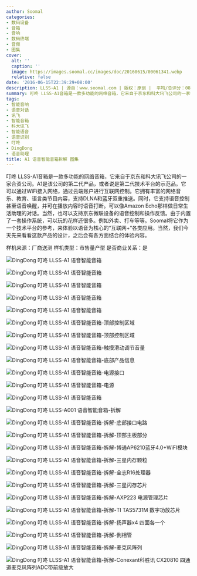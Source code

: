 ```yaml
---
author: Soomal
categories:
- 数码设备
- 音箱
- 音响
- 数码终端
- 音频
- 图集
cover:
  alt: ''
  caption: ''
  image: https://images.soomal.cc/images/doc/20160615/00061341.webp
  relative: false
date: '2016-06-15T22:39:29+08:00'
description: LLSS-A1 | 源自：www.soomal.com | 版权：原创 |  平均/总评分：08.78/237
summary: 叮咚 LLSS-A1音箱是一款多功能的网络音箱，它来自于京东和科大讯飞公司的一家合资公司。它可以通过WiFi接入网络，通过云端账户进行互联网控制。拥有丰富的在线资源，但更大的卖点在于它依托讯飞语音识别去做的语音智能应用。包括教学、京东微联的控制、语音生活助理的对话等等……
tags:
- 智能音响
- 语音对话
- 讯飞
- 智能音箱
- 科大讯飞
- 智能语音
- 语音识别
- 叮咚
- DingDong
- 语音助理
title: A1 语音智能音箱拆解 图集
---
```


叮咚 LLSS-A1音箱是一款多功能的网络音箱，它来自于京东和科大讯飞公司的一家合资公司。A1是该公司的第二代产品，或者说是第二代技术平台的示范品。它可以通过WiFi接入网络，通过云端账户进行互联网控制。它拥有丰富的网络音乐、教育、语言类节目内容，支持DLNA和蓝牙双重推送。同时，它支持语音控制甚至语音唤醒，并可在播放内容时语音打断。可以像Amazon Echo那样做日常生活助理的对话。当然，也可以支持京东微联设备的语音控制和操作反馈。由于内置了一套操作系统，可以玩的花样还很多。例如外卖、打车等等。Soomal将它作为一个技术平台的参考，来体验以语音为核心的“互联网+”各类应用。当然，我们今天先来看看这款产品的设计，之后会有各方面结合的体验内容。

样机来源：厂商送测
样机类型：市售量产型
是否商业关系：是

![DingDong 叮咚 LLSS-A1 语音智能音箱](https://images.soomal.cc/images/doc/20160605/00061087.webp)




![DingDong 叮咚 LLSS-A1 语音智能音箱](https://images.soomal.cc/images/doc/20160605/00061088.webp)




![DingDong 叮咚 LLSS-A1 语音智能音箱](https://images.soomal.cc/images/doc/20160605/00061089.webp)




![DingDong 叮咚 LLSS-A1 语音智能音箱](https://images.soomal.cc/images/doc/20160605/00061090.webp)




![DingDong 叮咚 LLSS-A1 语音智能音箱](https://images.soomal.cc/images/doc/20160605/00061091.webp)




![DingDong 叮咚 LLSS-A1 语音智能音箱-顶部控制区域](https://images.soomal.cc/images/doc/20160605/00061092.webp)




![DingDong 叮咚 LLSS-A1 语音智能音箱-顶部控制区域](https://images.soomal.cc/images/doc/20160605/00061093.webp)




![DingDong 叮咚 LLSS-A1 语音智能音箱-触摸滑动调节音量](https://images.soomal.cc/images/doc/20160605/00061094.webp)




![DingDong 叮咚 LLSS-A1 语音智能音箱-底部产品信息](https://images.soomal.cc/images/doc/20160605/00061095.webp)




![DingDong 叮咚 LLSS-A1 语音智能音箱-电源接口](https://images.soomal.cc/images/doc/20160605/00061096.webp)




![DingDong 叮咚 LLSS-A1 语音智能音箱-电源](https://images.soomal.cc/images/doc/20160605/00061097.webp)




![DingDong 叮咚 LLSS-A1 语音智能音箱](https://images.soomal.cc/images/doc/20160605/00061098.webp)




![DingDong 叮咚 LLSS-A001 语音智能音箱-拆解](https://images.soomal.cc/images/doc/20160605/00061099.webp)




![DingDong 叮咚 LLSS-A1 语音智能音箱-拆解-底部接口电路](https://images.soomal.cc/images/doc/20160605/00061100.webp)




![DingDong 叮咚 LLSS-A1 语音智能音箱-拆解-顶部主板部分](https://images.soomal.cc/images/doc/20160605/00061101.webp)




![DingDong 叮咚 LLSS-A1 语音智能音箱-拆解-博通AP6210蓝牙4.0+WiFI模块](https://images.soomal.cc/images/doc/20160605/00061102.webp)




![DingDong 叮咚 LLSS-A1 语音智能音箱-拆解-三星内存颗粒](https://images.soomal.cc/images/doc/20160605/00061103.webp)




![DingDong 叮咚 LLSS-A1 语音智能音箱-拆解-全志R16处理器](https://images.soomal.cc/images/doc/20160605/00061104.webp)




![DingDong 叮咚 LLSS-A1 语音智能音箱-拆解-三星闪存芯片](https://images.soomal.cc/images/doc/20160605/00061105.webp)




![DingDong 叮咚 LLSS-A1 语音智能音箱-拆解-AXP223 电源管理芯片](https://images.soomal.cc/images/doc/20160605/00061106.webp)




![DingDong 叮咚 LLSS-A1 语音智能音箱-拆解-TI TAS5731M 数字功放芯片](https://images.soomal.cc/images/doc/20160605/00061107.webp)




![DingDong 叮咚 LLSS-A1 语音智能音箱-拆解-扬声器x4 四面各一个](https://images.soomal.cc/images/doc/20160605/00061108.webp)




![DingDong 叮咚 LLSS-A1 语音智能音箱-拆解-倒相管](https://images.soomal.cc/images/doc/20160605/00061109.webp)




![DingDong 叮咚 LLSS-A1 语音智能音箱-拆解-麦克风阵列](https://images.soomal.cc/images/doc/20160605/00061110.webp)




![DingDong 叮咚 LLSS-A1 语音智能音箱-拆解-Conexant科胜讯 CX20810 四通道麦克风阵列ADC带前级放大](https://images.soomal.cc/images/doc/20160605/00061111.webp)